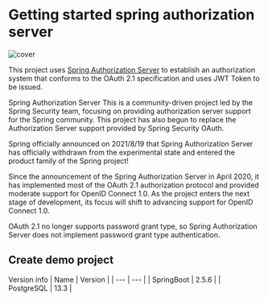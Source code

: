 # Getting started spring authorization server

![cover](https://i.imgur.com/o9NHjhw.jpg)

This project uses [Spring Authorization Server](https://github.com/spring-projects/spring-authorization-server) to establish an authorization system that conforms to the OAuth 2.1 specification and uses JWT Token to be issued.

Spring Authorization Server This is a community-driven project led by the Spring Security team, focusing on providing authorization server support for the Spring community. This project has also begun to replace the Authorization Server support provided by Spring Security OAuth.  

Spring officially announced on 2021/8/19 that Spring Authorization Server has officially withdrawn from the experimental state and entered the product family of the Spring project!  

Since the announcement of the Spring Authorization Server in April 2020, it has implemented most of the OAuth 2.1 authorization protocol and provided moderate support for OpenID Connect 1.0. As the project enters the next stage of development, its focus will shift to advancing support for OpenID Connect 1.0.  

OAuth 2.1 no longer supports password grant type, so Spring Authorization Server does not implement password grant type authentication.  

## Create demo project

Version info
| Name | Version |
| --- | --- |
| SpringBoot | 2.5.6 |
| PostgreSQL | 13.3 |
